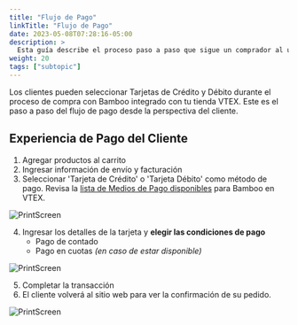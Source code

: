 ```yaml
---
title: "Flujo de Pago"
linkTitle: "Flujo de Pago"
date: 2023-05-08T07:28:16-05:00
description: >
  Esta guía describe el proceso paso a paso que sigue un comprador al utilizar Bamboo como proveedor de pagos en una tienda VTEX.
weight: 20
tags: ["subtopic"]
---
```


Los clientes pueden seleccionar Tarjetas de Crédito y Débito durante el proceso de compra con Bamboo integrado con tu tienda VTEX. Este es el paso a paso del flujo de pago desde la perspectiva del cliente.

## Experiencia de Pago del Cliente

1. Agregar productos al carrito
2. Ingresar información de envío y facturación
3. Seleccionar 'Tarjeta de Crédito' o 'Tarjeta Débito' como método de pago. Revisa la [lista de Medios de Pago disponibles](/es/docs/plugins/vtex.html) para Bamboo en VTEX.

![PrintScreen](/assets/VTEX/bamboo-vtex-017.png)

4. Ingresar los detalles de la tarjeta y **elegir las condiciones de pago**
   - Pago de contado
   - Pago en cuotas _(en caso de estar disponible)_

![PrintScreen](/assets/VTEX/bamboo-vtex-018.png)

5. Completar la transacción
6. El cliente volverá al sitio web para ver la confirmación de su pedido.

![PrintScreen](/assets/VTEX/bamboo-vtex-019.png)